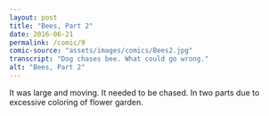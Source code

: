 ```yaml
---
layout: post
title: "Bees, Part 2"
date: 2016-06-21
permalink: /comic/9
comic-source: "assets/images/comics/Bees2.jpg"
transcript: "Dog chases bee. What could go wrong."
alt: "Bees, Part 2"
---
```


It was large and moving. It needed to be chased.  In two parts due to excessive coloring of flower garden.

